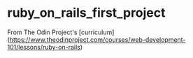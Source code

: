 # ruby_on_rails_first_project

From The Odin Project's [curriculum]
(https://www.theodinproject.com/courses/web-development-101/lessons/ruby-on-rails)